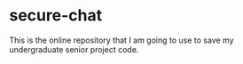 # secure-chat
This is the online repository that I am going to use to save my undergraduate senior project code. 

